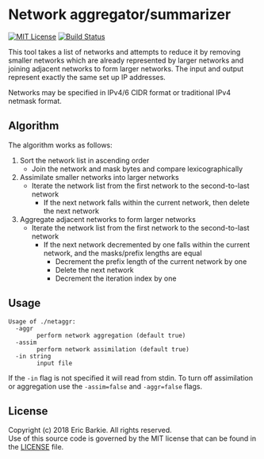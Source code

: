 # Network aggregator/summarizer

[![MIT License](https://img.shields.io/badge/license-MIT-blue.svg?style=flat)](http://choosealicense.com/licenses/mit/)
[![Build Status](https://travis-ci.org/ebarkie/netaggr.svg?branch=master)](https://travis-ci.org/ebarkie/netaggr)

This tool takes a list of networks and attempts to reduce it by removing smaller networks
which are already represented by larger networks and joining adjacent networks to form
larger networks.  The input and output represent exactly the same set up IP addresses.

Networks may be specified in IPv4/6 CIDR format or traditional IPv4 netmask format.

## Algorithm

The algorithm works as follows:

1. Sort the network list in ascending order
   - Join the network and mask bytes and compare lexicographically
2. Assimilate smaller networks into larger networks
   - Iterate the network list from the first network to the second-to-last network
      - If the next network falls within the current network, then delete the next network
3. Aggregate adjacent networks to form larger networks
   - Iterate the network list from the first network to the second-to-last network
      - If the next network decremented by one falls within the current network, and the
        masks/prefix lengths are equal
         - Decrement the prefix length of the current network by one
         - Delete the next network
         - Decrement the iteration index by one

## Usage

```
Usage of ./netaggr:
  -aggr
        perform network aggregation (default true)
  -assim
        perform network assimilation (default true)
  -in string
        input file
```

If the `-in` flag is not specified it will read from stdin. To turn off assimilation or
aggregation use the `-assim=false` and `-aggr=false` flags.

## License

Copyright (c) 2018 Eric Barkie. All rights reserved.  
Use of this source code is governed by the MIT license
that can be found in the [LICENSE](LICENSE) file.
